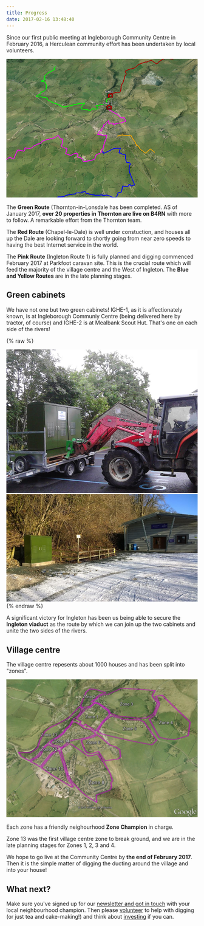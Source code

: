 ```yaml
---
title: Progress
date: 2017-02-16 13:48:40
---
```

Since our first public meeting at Ingleborough Community Centre in February 2016, a Herculean community effort has been undertaken by local volunteers.

![The core Ingleton project routes](/images/core-routes.png)

The **Green Route** (Thornton-in-Lonsdale has been completed. AS of January 2017, **over 20 properties in Thornton are live on B4RN** with more to follow. A remarkable effort from the Thornton team.

The **Red Route** (Chapel-le-Dale) is well under constuction, and houses all up the Dale are looking forward to shortly going from near zero speeds to having the best Internet service in the world.

The **Pink Route** (Ingleton Route 1) is fully planned and digging commenced February 2017 at Parkfoot caravan site. This is the crucial route which will feed the majority of the village centre and the West of Ingleton. The **Blue and Yellow Routes** are in the late planning stages.

## Green cabinets

We have not one but two green cabinets! IGHE-1, as it is affectionately known, is at Ingleborough Communiy Centre (being delivered here by tractor, of course) and IGHE-2 is at Mealbank Scout Hut. That's one on each side of the rivers!

{% raw %}
<div class="justified-gallery">
<img src="/images/cabinets/centre-cabinet-tractor.jpg" />
<img src="/images/cabinets/mealbank-cabinet.jpg" />
</div>
{% endraw %}

A significant victory for Ingleton has been us being able to secure the **Ingleton viaduct** as the route by which we can join up the two cabinets and unite the two sides of the rivers. 

## Village centre

The village centre repesents about 1000 houses and has been split into "zones". 

![The Ingleton village centre "Zones"](/zones.jpg)

Each zone has a friendly neighourhood **Zone Champion** in charge. 

Zone 13 was the first village centre zone to break ground, and we are in the late planning stages for Zones 1, 2, 3 and 4.

We hope to go live at the Community Centre by **the end of February 2017**. Then it is the simple matter of digging the ducting around the village and into your house!

## What next?

Make sure you've signed up for our [newsletter and got in touch](/sign-up/) with your local neighbourhood champion. Then please [volunteer](/volunteers/) to help with digging (or just tea and cake-making!) and think about [investing](/investing/) if you can.  

